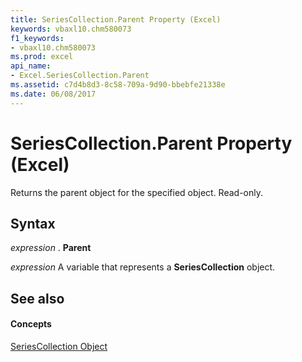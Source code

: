 ```yaml
---
title: SeriesCollection.Parent Property (Excel)
keywords: vbaxl10.chm580073
f1_keywords:
- vbaxl10.chm580073
ms.prod: excel
api_name:
- Excel.SeriesCollection.Parent
ms.assetid: c7d4b8d3-8c58-709a-9d90-bbebfe21338e
ms.date: 06/08/2017
---
```



# SeriesCollection.Parent Property (Excel)

Returns the parent object for the specified object. Read-only.


## Syntax

 _expression_ . **Parent**

 _expression_ A variable that represents a **SeriesCollection** object.


## See also


#### Concepts


[SeriesCollection Object](Excel.SeriesCollection(object).md)

